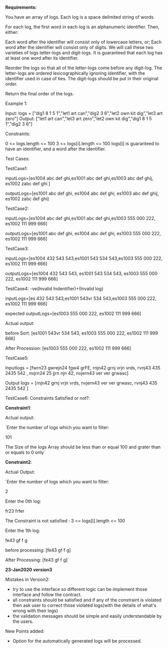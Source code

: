 **Requirements:**

You have an array of logs. Each log is a space delimited string of words.

For each log, the first word in each log is an alphanumeric identifier. Then, either:

Each word after the identifier will consist only of lowercase letters, or;
Each word after the identifier will consist only of digits.
We will call these two varieties of logs letter-logs and digit-logs. It is guaranteed that each log has at least one word after its identifier.

Reorder the logs so that all of the letter-logs come before any digit-log. The letter-logs are ordered lexicographically ignoring identifier, with the identifier used in case of ties. The digit-logs should be put in their original order.

Return the final order of the logs.



Example 1:

Input: logs = ["dig1 8 1 5 1","let1 art can","dig2 3 6","let2 own kit dig","let3 art zero"]
Output: ["let1 art can","let3 art zero","let2 own kit dig","dig1 8 1 5 1","dig2 3 6"]


Constraints:

0 <= logs.length <= 100
3 <= logs[i].length <= 100
logs[i] is guaranteed to have an identifier, and a word after the identifier.

Test Cases:

TestCase1:

inputLogs=[es1004 abc def ghi,es1001 abc def ghi,es1003 abc def ghij, es1002 zabc def ghi  ]

outputLogs=[es1001 abc def ghi, es1004 abc def ghi, es1003 abc def ghij, es1002 zabc def ghi]

TestCase2:

inputLogs=[es1004 abc def ghi,es1001 abc def ghi,es1003 555 000 222, es1002 111 999 666]

outputLogs=[es1001 abc def ghi, es1004 abc def ghi, es1003 555 000 222, es1002 111 999 666]

TestCase3:

inputLogs=[es1004 432 543 543,es1001 543 534 543,es1003 555 000 222, es1002 111 999 666]

outputLogs=[es1004 432 543 543, es1001 543 534 543, es1003 555 000 222, es1002 111 999 666]

TestCase4: -ve(Invalid Indentifier)+(Invalid log)

inputLogs=[es 432 543 543,es1001 543vr 534 543,es1003 555 000 222, es1002 111 999 666]

expected outputLogs=[es1003 555 000 222, es1002 111 999 666]

Actual output:

before Sort: [es1001 543vr 534 543, es1003 555 000 222, es1002 111 999 666]

After Procession: [es1003 555 000 222, es1002 111 999 666]

TestCase5:

Inputlogs = [fwrn23 gwrejn24 fgw4 grFE, rnjn42 grnj vrjn vrds, rvnj43 435 2435 542 , nvjrn24 25 jjrn njn 42, nvjern43 ver
 ver grwasc]
 
Output logs = [rnjn42 grnj vrjn vrds, nvjern43 ver ver grwasc, rvnj43 435 2435 542 ]

TestCase6:
Constraints Satisfied or not?:

**Constraint1**:

Actual output:

`Enter the number of logs which you want to filter:

101

The Size of the logs Array should be less than or equal 100 and grater than or equals to 0 only`

**Constraint2**:

Actual Output:

`Enter the number of logs which you want to filter:

2

Enter the 0th log:

fr23 frfer

The Constraint is not satisfied :  3 <= logs[i].length <= 100

Enter the 1th log:

fe43 gf f g

before processing: [fe43 gf f g]

After Processing: [fe43 gf f g]`


**23-Jan2020 version3**

Mistakes in Version2:
- try to use the interface so different logic can be implement those interface and follow the contract.
- all constraints should be satisfied and if any of the constraint is violated then ask user to correct those
 violated logs(with the details of what's wrong with their logs)
- the validation messages should be simple and easily understandable by the users.

New Points added:
- Option for the automatically generated logs will be processed.